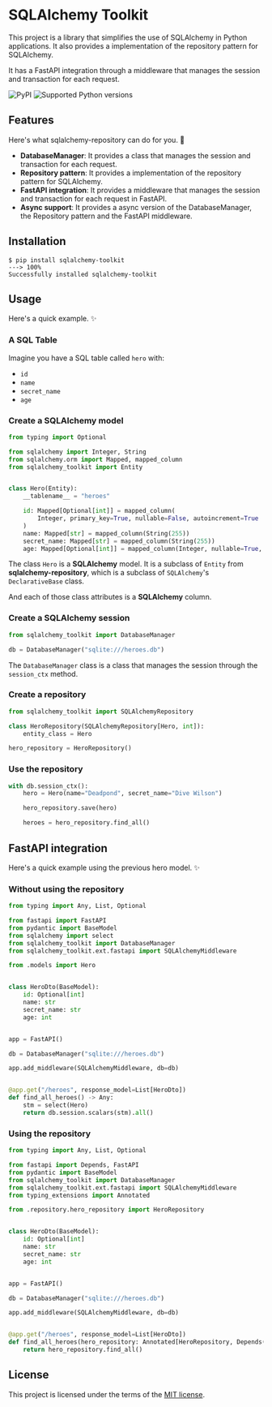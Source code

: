 # SQLAlchemy Toolkit

This project is a library that simplifies the use of SQLAlchemy in Python applications. It also provides a implementation of the repository pattern for SQLAlchemy.

It has a FastAPI integration through a middleware that manages the session and transaction for each request.

![PyPI](https://img.shields.io/pypi/v/sqlalchemy-toolkit.svg)
![Supported Python versions](https://img.shields.io/pypi/pyversions/sqlalchemy-toolkit.svg)

## Features

Here's what sqlalchemy-repository can do for you. 🚀

- **DatabaseManager**: It provides a class that manages the session and transaction for each request.
- **Repository pattern**: It provides a implementation of the repository pattern for SQLAlchemy.
- **FastAPI integration**: It provides a middleware that manages the session and transaction for each request in FastAPI.
- **Async support**: It provides a async version of the DatabaseManager, the Repository pattern and the FastAPI middleware.

## Installation

```console
$ pip install sqlalchemy-toolkit
---> 100%
Successfully installed sqlalchemy-toolkit
```

## Usage

Here's a quick example. ✨

### A SQL Table

Imagine you have a SQL table called `hero` with:

- `id`
- `name`
- `secret_name`
- `age`

### Create a SQLAlchemy model

```python
from typing import Optional

from sqlalchemy import Integer, String
from sqlalchemy.orm import Mapped, mapped_column
from sqlalchemy_toolkit import Entity


class Hero(Entity):
    __tablename__ = "heroes"

    id: Mapped[Optional[int]] = mapped_column(
        Integer, primary_key=True, nullable=False, autoincrement=True
    )
    name: Mapped[str] = mapped_column(String(255))
    secret_name: Mapped[str] = mapped_column(String(255))
    age: Mapped[Optional[int]] = mapped_column(Integer, nullable=True, default=None)
```

The class `Hero` is a **SQLAlchemy** model. It is a subclass of `Entity` from **sqlalchemy-repository**, which is a subclass of `SQLAlchemy`'s `DeclarativeBase` class.

And each of those class attributes is a **SQLAlchemy** column.

### Create a SQLAlchemy session

```python
from sqlalchemy_toolkit import DatabaseManager

db = DatabaseManager("sqlite:///heroes.db")
```

The `DatabaseManager` class is a class that manages the session through the `session_ctx` method.

### Create a repository

```python
from sqlalchemy_toolkit import SQLAlchemyRepository

class HeroRepository(SQLAlchemyRepository[Hero, int]):
    entity_class = Hero

hero_repository = HeroRepository()
```

### Use the repository

```python
with db.session_ctx():
    hero = Hero(name="Deadpond", secret_name="Dive Wilson")

    hero_repository.save(hero)

    heroes = hero_repository.find_all()
```

## FastAPI integration

Here's a quick example using the previous hero model. ✨

### Without using the repository

```python
from typing import Any, List, Optional

from fastapi import FastAPI
from pydantic import BaseModel
from sqlalchemy import select
from sqlalchemy_toolkit import DatabaseManager
from sqlalchemy_toolkit.ext.fastapi import SQLAlchemyMiddleware

from .models import Hero


class HeroDto(BaseModel):
    id: Optional[int]
    name: str
    secret_name: str
    age: int


app = FastAPI()

db = DatabaseManager("sqlite:///heroes.db")

app.add_middleware(SQLAlchemyMiddleware, db=db)


@app.get("/heroes", response_model=List[HeroDto])
def find_all_heroes() -> Any:
    stm = select(Hero)
    return db.session.scalars(stm).all()
```

### Using the repository

```python
from typing import Any, List, Optional

from fastapi import Depends, FastAPI
from pydantic import BaseModel
from sqlalchemy_toolkit import DatabaseManager
from sqlalchemy_toolkit.ext.fastapi import SQLAlchemyMiddleware
from typing_extensions import Annotated

from .repository.hero_repository import HeroRepository


class HeroDto(BaseModel):
    id: Optional[int]
    name: str
    secret_name: str
    age: int


app = FastAPI()

db = DatabaseManager("sqlite:///heroes.db")

app.add_middleware(SQLAlchemyMiddleware, db=db)


@app.get("/heroes", response_model=List[HeroDto])
def find_all_heroes(hero_repository: Annotated[HeroRepository, Depends()]) -> Any:
    return hero_repository.find_all()
```

## License

This project is licensed under the terms of the [MIT license](https://github.com/javalce/sqlalchemy-toolkit/blob/master/LICENSE).
